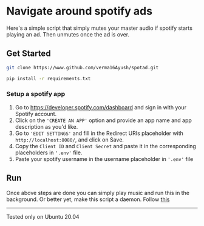 # Navigate around spotify ads

Here's a simple script that simply mutes your master audio
if spotify starts playing an ad. Then unmutes once the ad is
over. 

## Get Started
```bash
git clone https://www.github.com/verma16Ayush/spotad.git

pip install -r requirements.txt
```
### Setup a spotify app
1. Go to  https://developer.spotify.com/dashboard and sign in with your Spotify account.
2. Click on the `'CREATE AN APP'` option and provide an app name and app description as you'd like.
3. Go to `'EDIT SETTINGS'` and fill in the Redirect URIs placeholder with `http://localhost:8080/`, and click on Save.
4. Copy the `Client ID` and `Client Secret` and paste it in the corresponding placeholders in `'.env'` file.
5. Paste your spotify username in the username placeholder in `'.env'` file

## Run
Once above steps are done you can simply play music and run this in the background. Or better yet, make this script a daemon. Follow [this](https://stackoverflow.com/questions/1603109/how-to-make-a-python-script-run-like-a-service-or-daemon-in-linux)

---
Tested only on Ubuntu 20.04